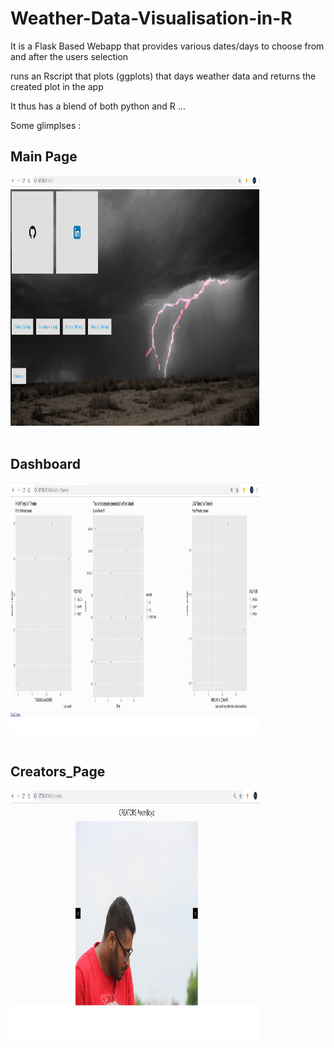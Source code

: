 # Weather-Data-Visualisation-in-R
<p>It is a Flask Based Webapp that provides various dates/days to choose from and after the users selection</p> 
<p>runs an Rscript that plots (ggplots) that days weather data and returns the created plot in the app</p>
<p>It thus has a blend of both python and R ...</p>
Some glimplses :
<h2>Main Page</h2>
<img src = "Output_main.PNG" width = 400 height = 400>
<br>
<br>
<h2>Dashboard</h2>
<img src= "Output_dashboard.PNG" width = 400 height = 400>
<br>
<br>
<h2>Creators_Page</h2>
<img src= "Output_Creators.PNG" width = 400 height = 400>
